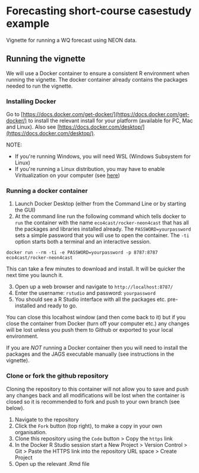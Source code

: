 # Forecasting short-course casestudy example

Vignette for running a WQ forecast using NEON data.

## Running the vignette
We will use a Docker container to ensure a consistent R environment when running the vignette. The docker container already contains the packages needed to run the vignette. 

### Installing Docker
Go to [https://docs.docker.com/get-docker/](https://docs.docker.com/get-docker/) to install the relevant install for your platform (available for PC, Mac and Linux). Also see [https://docs.docker.com/desktop/](https://docs.docker.com/desktop/).

NOTE: 
* If you're running Windows, you will need WSL (Windows Subsystem for Linux)
* If you're running a Linux distribution, you may have to enable Viritualization on your computer (see [here](https://stackoverflow.com/questions/76646465/unable-to-launch-docker-desktop-on-ubuntu/76655270#76655270))

### Running a docker container

1. Launch Docker Desktop (either from the Command Line or by starting the GUI) 
2. At the command line run the following command which tells docker to `run` the container with the name `eco4cast/rocker-neon4cast` that has all the packages and libraries installed already. The `PASSWORD=yourpassword` sets a simple password that you will use to open the container. The `-ti` option starts both a terminal and an interactive session. 
```
docker run --rm -ti -e PASSWORD=yourpassword -p 8787:8787 eco4cast/rocker-neon4cast
```
This can take a few minutes to download and install. It will be quicker the next time you launch it.  

3. Open up a web browser and navigate to `http://localhost:8787/`
4. Enter the username: `rstudio` and password: `yourpassword`
5. You should see a R Studio interface with all the packages etc. pre-installed and ready to go.

You can close this localhost window (and then come back to it) but if you close the container from Docker (turn off your computer etc.) any changes will be lost unless you push them to Github or exported to your local environment.

If you are _NOT_ running a Docker container then you will need to install the packages and the JAGS executable manually (see instructions in the vignette).

### Clone or fork the github repository

Cloning the repository to this container will not allow you to save and push any changes back and all modifications will be lost when the container is closed so it is recommended to fork and push to your own branch (see below). 

1. Navigate to the repository
2. Click the `Fork` button (top right), to make a copy in your own organisation.
3. Clone this repository using the `Code` button > Copy the `https` link
4. In the Docker R Studio session start a New Project > Version Control > Git > Paste the HTTPS link into the repository URL space > Create Project
5. Open up the relevant .Rmd file